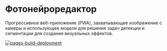 # Фотонейроредактор

Прогрессивное веб-приложение (PWA), захватывающее изображение с камеры
и использующее модели для решения задач детекции и сегментации
для создания визуальных эффектов.

[![pages-build-deployment](https://github.com/Noxell-zs/neuro-editor/actions/workflows/pages/pages-build-deployment/badge.svg)](https://github.com/Noxell-zs/neuro-editor/actions/workflows/pages/pages-build-deployment)

